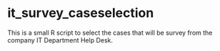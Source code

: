 # it_survey_caseselection
This is a small R script to select the cases that will be survey from the company IT Department Help Desk.

